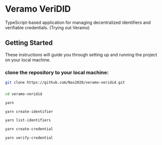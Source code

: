 # Veramo VeriDID

TypeScript-based application for managing decentralized identifiers and verifiable credentials. (Trying out Veramo)

## Getting Started

These instructions will guide you through setting up and running the project on your local machine.


### clone the repository to your local machine:
```bash
git clone https://github.com/Nas2020/veramo-veridid.git
```

### 
```bash
cd veramo-veridid
```

```bash
yarn
```

```bash
yarn create-identifier
```

```bash
yarn list-identifiers
```

```bash
yarn create-credential
```

```bash
yarn verify-credential
```


